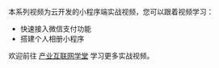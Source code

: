 本系列视频为云开发的小程序端实战视频，您可以跟着视频学习：
- 快速接入微信支付功能
- 搭建个人相册小程序

欢迎前往 [产业互联网学堂](https://cloud.tencent.com/edu/learning/courses?cid=10161) 学习更多实战视频。


